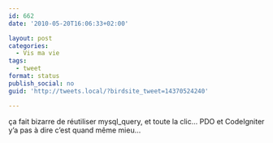 ```yaml
---
id: 662
date: '2010-05-20T16:06:33+02:00'

layout: post
categories:
  - Vis ma vie
tags:
  - tweet
format: status
publish_social: no
guid: 'http://tweets.local/?birdsite_tweet=14370524240'

---
```


ça fait bizarre de réutiliser mysql\_query, et toute la clic… PDO et CodeIgniter y’a pas à dire c’est quand même mieu…